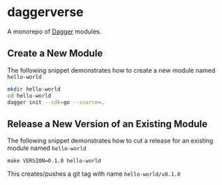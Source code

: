 # daggerverse

A monorepo of [Dagger](https://dagger.io/) modules.

## Create a New Module

The following snippet demonstrates how to create a new module named `hello-world`

```sh
mkdir hello-world
cd hello-world
dagger init --sdk=go --source=.
```

## Release a New Version of an Existing Module

The following snippet demonstrates how to cut a release for an existing module named `hello-world`

```
make VERSION=0.1.0 hello-world
```

This creates/pushes a git tag with name `hello-world/v0.1.0`
